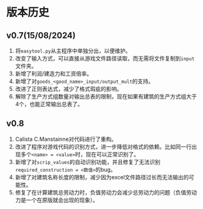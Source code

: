 # 版本历史

## v0.7(15/08/2024)

1. 将`easytool.py`从主程序中单独分出，以便维护。
2. 改变了输入方式，可以直接从游戏文件路径读取，而无需将文件复制到`input`文件夹。
3. 新增了利润/建造力和工资倍率。
4. 新增了对`goods_<good_name>_input/output_mult`的支持。
5. 改进了正则表达式，减少了格式瑕疵的影响。
6. 解除了生产方式组数量对输出总表的限制，现在如果有建筑的生产方式组大于4个，也能正常输出总表了。

## v0.8

1. Calista C.Manstainne对代码进行了重构。
2. 改进了程序对游戏代码的识别方式，进一步降低对格式的依赖。比如同一行出现多个`<name> = <value>`时，现在可以正常识别了。
3. 新增了对`scrip_values`的自动识别功能，并且修复了无法识别`required_construction = <数值>`的bug。
4. 新增了对建筑名称长度的限制，减少因为excel文件路径过长而无法输出的可能性。
5. 修复了在计算建筑总劳动力时，负值劳动力会减少总劳动力的问题（负值劳动力是一个在原版就会出现的现象）。
